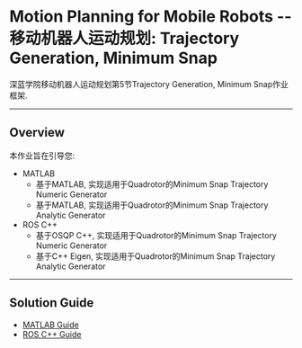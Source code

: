 # Motion Planning for Mobile Robots -- 移动机器人运动规划: Trajectory Generation, Minimum Snap

深蓝学院移动机器人运动规划第5节Trajectory Generation, Minimum Snap作业框架.

---

## Overview

本作业旨在引导您:

* MATLAB
    * 基于MATLAB, 实现适用于Quadrotor的Minimum Snap Trajectory Numeric Generator
    * 基于MATLAB, 实现适用于Quadrotor的Minimum Snap Trajectory Analytic Generator
* ROS C++
    * 基于OSQP C++, 实现适用于Quadrotor的Minimum Snap Trajectory Numeric Generator
    * 基于C++ Eigen, 实现适用于Quadrotor的Minimum Snap Trajectory Analytic Generator

---

## Solution Guide

* [MATLAB Guide](MATLAB/)
* [ROS C++ Guide](ROS/)
